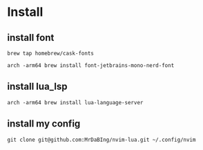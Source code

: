 # Install 

## install font
```
brew tap homebrew/cask-fonts

arch -arm64 brew install font-jetbrains-mono-nerd-font
```

## install lua_lsp
```
arch -arm64 brew install lua-language-server
```

## install my config
```
git clone git@github.com:MrDaBIng/nvim-lua.git ~/.config/nvim
```
